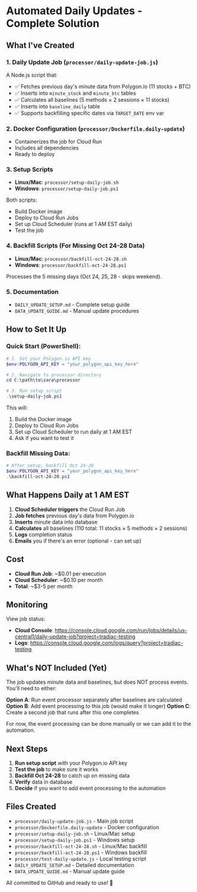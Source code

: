 # Automated Daily Updates - Complete Solution

## What I've Created

### 1. **Daily Update Job** (`processor/daily-update-job.js`)
A Node.js script that:
- ✅ Fetches previous day's minute data from Polygon.io (11 stocks + BTC)
- ✅ Inserts into `minute_stock` and `minute_btc` tables
- ✅ Calculates all baselines (5 methods × 2 sessions × 11 stocks)
- ✅ Inserts into `baseline_daily` table
- ✅ Supports backfilling specific dates via `TARGET_DATE` env var

### 2. **Docker Configuration** (`processor/Dockerfile.daily-update`)
- Containerizes the job for Cloud Run
- Includes all dependencies
- Ready to deploy

### 3. **Setup Scripts**
- **Linux/Mac**: `processor/setup-daily-job.sh`
- **Windows**: `processor/setup-daily-job.ps1`

Both scripts:
- Build Docker image
- Deploy to Cloud Run Jobs
- Set up Cloud Scheduler (runs at 1 AM EST daily)
- Test the job

### 4. **Backfill Scripts** (For Missing Oct 24-28 Data)
- **Linux/Mac**: `processor/backfill-oct-24-28.sh`
- **Windows**: `processor/backfill-oct-24-28.ps1`

Processes the 5 missing days (Oct 24, 25, 28 - skips weekend).

### 5. **Documentation**
- `DAILY_UPDATE_SETUP.md` - Complete setup guide
- `DATA_UPDATE_GUIDE.md` - Manual update procedures

## How to Set It Up

### Quick Start (PowerShell):

```powershell
# 1. Set your Polygon.io API key
$env:POLYGON_API_KEY = "your_polygon_api_key_here"

# 2. Navigate to processor directory
cd C:\path\to\zara\processor

# 3. Run setup script
.\setup-daily-job.ps1
```

This will:
1. Build the Docker image
2. Deploy to Cloud Run Jobs
3. Set up Cloud Scheduler to run daily at 1 AM EST
4. Ask if you want to test it

### Backfill Missing Data:

```powershell
# After setup, backfill Oct 24-28
$env:POLYGON_API_KEY = "your_polygon_api_key_here"
.\backfill-oct-24-28.ps1
```

## What Happens Daily at 1 AM EST

1. **Cloud Scheduler triggers** the Cloud Run Job
2. **Job fetches** previous day's data from Polygon.io
3. **Inserts** minute data into database
4. **Calculates** all baselines (110 total: 11 stocks × 5 methods × 2 sessions)
5. **Logs** completion status
6. **Emails** you if there's an error (optional - can set up)

## Cost

- **Cloud Run Job**: ~$0.01 per execution
- **Cloud Scheduler**: ~$0.10 per month
- **Total**: ~$3-5 per month

## Monitoring

View job status:
- **Cloud Console**: https://console.cloud.google.com/run/jobs/details/us-central1/daily-update-job?project=tradiac-testing
- **Logs**: https://console.cloud.google.com/logs/query?project=tradiac-testing

## What's NOT Included (Yet)

The job updates minute data and baselines, but does NOT process events. You'll need to either:

**Option A**: Run event processor separately after baselines are calculated
**Option B**: Add event processing to this job (would make it longer)
**Option C**: Create a second job that runs after this one completes

For now, the event processing can be done manually or we can add it to the automation.

## Next Steps

1. **Run setup script** with your Polygon.io API key
2. **Test the job** to make sure it works
3. **Backfill Oct 24-28** to catch up on missing data
4. **Verify** data in database
5. **Decide** if you want to add event processing to the automation

## Files Created

- `processor/daily-update-job.js` - Main job script
- `processor/Dockerfile.daily-update` - Docker configuration
- `processor/setup-daily-job.sh` - Linux/Mac setup
- `processor/setup-daily-job.ps1` - Windows setup
- `processor/backfill-oct-24-28.sh` - Linux/Mac backfill
- `processor/backfill-oct-24-28.ps1` - Windows backfill
- `processor/test-daily-update.js` - Local testing script
- `DAILY_UPDATE_SETUP.md` - Detailed documentation
- `DATA_UPDATE_GUIDE.md` - Manual update guide

All committed to GitHub and ready to use! 🚀